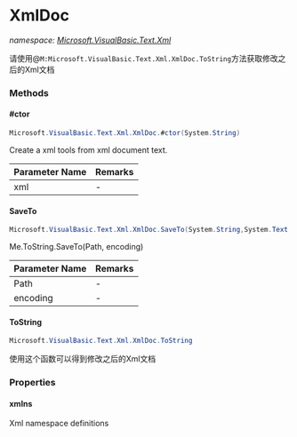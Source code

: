 ﻿# XmlDoc
_namespace: [Microsoft.VisualBasic.Text.Xml](./index.md)_

请使用@``M:Microsoft.VisualBasic.Text.Xml.XmlDoc.ToString``方法获取修改之后的Xml文档



### Methods

#### #ctor
```csharp
Microsoft.VisualBasic.Text.Xml.XmlDoc.#ctor(System.String)
```
Create a xml tools from xml document text.

|Parameter Name|Remarks|
|--------------|-------|
|xml|-|


#### SaveTo
```csharp
Microsoft.VisualBasic.Text.Xml.XmlDoc.SaveTo(System.String,System.Text.Encoding)
```
Me.ToString.SaveTo(Path, encoding)

|Parameter Name|Remarks|
|--------------|-------|
|Path|-|
|encoding|-|


#### ToString
```csharp
Microsoft.VisualBasic.Text.Xml.XmlDoc.ToString
```
使用这个函数可以得到修改之后的Xml文档


### Properties

#### xmlns
Xml namespace definitions

